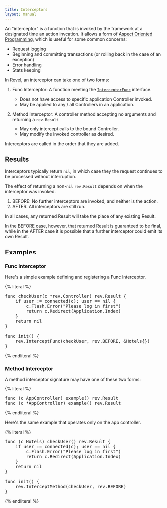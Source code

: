 ```yaml
---
title: Interceptors
layout: manual
---
```


An "interceptor" is a function that is invoked by the framework at a designated
time an action invcation.  It allows a form of
[Aspect Oriented Programming](http://en.wikipedia.org/wiki/Aspect-oriented_programming),
which is useful for some common concerns:
* Request logging
* Beginning and committing transactions (or rolling back in the case of an exception)
* Error handling
* Stats keeping

In Revel, an interceptor can take one of two forms:

1. Func Interceptor: A function meeting the
   [`InterceptorFunc`](../docs/godoc/intercept.html#InterceptorFunc) interface.
	* Does not have access to specific application Controller invoked.
	* May be applied to any / all Controllers in an application.

2. Method Interceptor: A controller method accepting no arguments and returning a `rev.Result`
	* May only intercept calls to the bound Controller.
	* May modify the invoked controller as desired.

Interceptors are called in the order that they are added.

## Results

Interceptors typically return `nil`, in which case they the request continues to
be processed without interruption.

The effect of returning a non-`nil` `rev.Result` depends on when the interceptor
was invoked.

1. BEFORE:  No further interceptors are invoked, and neither is the action.
2. AFTER: All interceptors are still run.

In all cases, any returned Result will take the place of any existing Result.

In the BEFORE case, however, that returned Result is guaranteed to be final,
while in the AFTER case it is possible that a further interceptor could emit its
own Result.

## Examples

### Func Interceptor

Here's a simple example defining and registering a Func Interceptor.

{% literal %}
<pre class="prettyprint lang-go">
func checkUser(c *rev.Controller) rev.Result {
	if user := connected(c); user == nil {
		c.Flash.Error("Please log in first")
		return c.Redirect(Application.Index)
	}
	return nil
}

func init() {
	rev.InterceptFunc(checkUser, rev.BEFORE, &Hotels{})
}
</pre>
{% endliteral %}

### Method Interceptor

A method interceptor signature may have one of these two forms:

{% literal %}
<pre class="prettyprint lang-go">
func (c AppController) example() rev.Result
func (c *AppController) example() rev.Result
</pre>
{% endliteral %}

Here's the same example that operates only on the app controller.

{% literal %}
<pre class="prettyprint lang-go">
func (c Hotels) checkUser() rev.Result {
	if user := connected(c); user == nil {
		c.Flash.Error("Please log in first")
		return c.Redirect(Application.Index)
	}
	return nil
}

func init() {
	rev.InterceptMethod(checkUser, rev.BEFORE)
}
</pre>
{% endliteral %}
